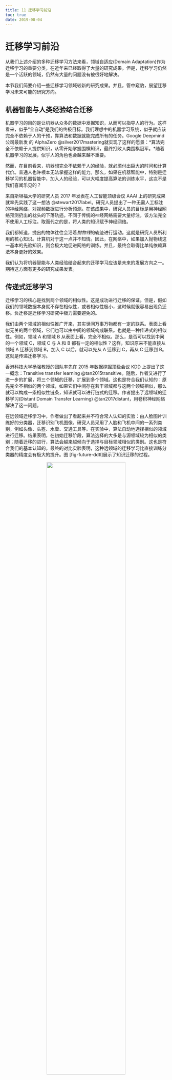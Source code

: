 ```yaml
---
title: 11 迁移学习前沿
toc: true
date: 2019-08-04
---
```

# 迁移学习前沿

从我们上述介绍的多种迁移学习方法来看，领域自适应(Domain Adaptation)作为迁移学习的重要分类，在近年来已经取得了大量的研究成果。但是，迁移学习仍然是一个活跃的领域，仍然有大量的问题没有被很好地解决。

本节我们简要介绍一些迁移学习领域较新的研究成果。并且，管中窥豹，展望迁移学习未来可能的研究方向。

## 机器智能与人类经验结合迁移

机器学习的目的是让机器从众多的数据中发掘知识，从而可以指导人的行为。这样看来，似乎“全自动”是我们的终极目标。我们理想中的机器学习系统，似乎就应该完全不依赖于人的干预，靠算法和数据就能完成所有的任务。Google Deepmind公司最新发 的 AlphaZero @silver2017mastering就实现了这样的愿景：*算法完全不依赖于人提供知识，从零开始掌握围棋知识，最终打败人类围棋冠军。*随着机器学习的发展，似乎人的角色也会越来越不重要。

然而，在目前看来，机器想完全不依赖于人的经验，就必须付出巨大的时间和计算代价。普通人也许根本无法掌握这样的能力。那么，如果在机器智能中，特别是迁移学习的机器智能中，加入人的经验，可以大幅度提高算法的训练水平，这岂不是我们喜闻乐见的？

来自斯坦福大学的研究人员 2017 年发表在人工智能顶级会议 AAAI 上的研究成果就率先实践了这一想法 @stewart2017label。研究人员提出了一种无需人工标注的神经网络，对视频数据进行分析预测。在该成果中，研究人员的目标是用神经网络预测扔出的枕头的下落轨迹。不同于传统的神经网络需要大量标注，该方法完全不使用人工标注。取而代之的是，将人类的知识赋予神经网络。

我们都知道，抛出的物体往往会沿着*抛物线*的轨迹进行运动。这就是研究人员所利用的核心知识。计算机对于这一点并不知情。因此，在网络中，如果加入抛物线这一基本的先验知识，则会极大地促进网络的训练。并且，最终会取得比单纯依赖算法本身更好的效果。

我们认为将机器智能与人类经验结合起来的迁移学习应该是未来的发展方向之一。期待这方面有更多的研究成果发表。

## 传递式迁移学习

迁移学习的核心是找到两个领域的相似性。这是成功进行迁移的保证。但是，假如我们的领域数据本身就不存在相似性，或者相似性极小，这时候就很容易出现负迁移。负迁移是迁移学习研究中极力需要避免的。

我们由两个领域的相似性推广开来，其实世间万事万物都有一定的联系。表面上看似无关的两个领域，它们也可以由中间的领域构成联系。也就是一种传递式的相似性。例如，领域 A 和领域 B 从表面上看，完全不相似。那么，是否可以找到中间的一个领域 C，领域 C 与 A 和 B 都有一定的相似性？这样，知识原来不能直接从领域 A 迁移到领域 B，加入 C 以后，就可以先从 A 迁移到 C，再从 C 迁移到 B。这就是传递迁移学习。

香港科技大学杨强教授的团队率先在 2015 年数据挖掘顶级会议 KDD 上提出了这一概念：Transitive transfer learning @tan2015transitive。随后，作者又进行了进一步的扩展，将三个领域的迁移，扩展到多个领域。这也是符合我们认知的：原先完全不相似的两个领域，如果它们中间存在若干领域都与这两个领域相似，那么就可以构成一条相似性链条，知识就可以进行链式的迁移。作者提出了远领域的迁移学习(Distant Domain Transfer Learning) @tan2017distant，用卷积神经网络解决了这一问题。

在远领域迁移学习中，作者做出了看起来并不符合常人认知的实验：由人脸图片训练好的分类器，迁移识别飞机图像。研究人员采用了人脸和飞机中间的一系列类别，例如头像、头盔、水壶、交通工具等。在实验中，算法自动地选择相似的领域进行迁移。结果表明，在初始迁移阶段，算法选择的大多是与源领域较为相似的类别；随着迁移的进行，算法会越来越倾向于选择与目标领域相似的类别。这也是符合我们的基本认知的。最终的对比实验表明，这种远领域的迁移学习比直接训练分类器的精度会有极大的提升。图 [fig-future-ddtl]展示了知识迁移的过程。


<p align="center">
    <img width="70%" height="70%" src="http://images.iterate.site/blog/image/20190804/IWg7Qpa7hCOX.png?imageslim">
</p>

> 远领域迁移学习示意图

传递迁移学习目前的研究成果还十分稀少。我们期待这一领域会有更多好的成果出现。

## 终身迁移学习

我们在进行迁移学习时，往往不知道应该选择怎么样的算法。通常都通过人为地不断尝试来确定要用的方法。这个过程无疑是浪费时间，而且充满了不确定性。已有的迁移学习方法，基本都是这样。我们在拿到一个新问题时，如何选择迁移学习算法达到最好的效果？从人的学习过程中来说，人总是可以从以前的经验中学习知识。那么，既然我们已经实验了很多次迁移学习算法，我们能不能让机器也可以从我们这些实验中选择知识？这是符合我们人类认知的：不可能每遇到一个新问题，我们就从头开始做吧？

同样是来自香港科技大学杨强教授团队就开始了这一方面的研究工作。他们提出一种学习迁移(L2T,Learning to Transfer)的框架 @wei2017learning，解决*何时迁移、要迁移什么、怎么迁移*的问题。方法分为两个部分：从已有的迁移学习方法和结果中学习迁移的经验，然后再把这些学习到的经验应用到新来的数据。

首先要明确学习目标。跟以前的迁移学习方法都有所不同，以往的方法都是要学习最好的迁移函数，而这个问题的目标是要使得方法尽可能地具有泛化能力。因此，它的学习目标是：**以往的经验**！对的，就是经验。这也是符合我们人类认知的。我们一般都是知道的越多，这个人越厉害(当然，《权利的游戏》里的 Jon Snow除外，因为他什么也不知道)。因此，这个方法的目标就是要尽可能多地从以往的迁移知识中学习经验，使之对于后来的问题具有最好的泛化能力。

那么*什么是迁移的经验*？这个在文中叫做 transfer learning experience。作者这样定义：$Ee=(S_e,T_e,a_e,l_e)$。其中，$S_e,T_e$ 分别是源域和目标域，这个我们都知道。$a_e$ 表示一个迁移学习算法，这个算法有个下标叫 $e$，表示它是第 $e$ 种算法。与之对应，选择了这种算法，它对不迁移情况下的表现有个提升效果，这个效果就叫做 $le$。

总结一下，什么叫迁移学习的经验？就是说，在一对迁移任务中，我选择了哪种算法后，这种算法对于我任务效果有多少提升。这个东西，就叫做迁移！这和我们人类学习也是具有相似性的：人们常说，失败是成功之母，爱因斯坦说，我实验了 2000 多种材料做灯泡都是失败的，但是我最起码知道了这 2000 多种材料不适合做灯泡！这就是人类的经验！我们人类就是从跌倒中爬起，从失败中总结教训，然后不断进步。学习算法也可以！

后面的过程就是，综合性地学习这个迁移过程，使得算法根据以往的经验，得到一个特征变换矩阵 $\mathbf{W}$。学习到了这个变换矩阵以后，下一步的工作就是要把学习到的东西应用于新来的数据。如何针对新来的数据进行迁移？我们本能地要利用刚刚学习到的这个 $\mathbf{W}$。但是不要忘了，这个变换矩阵只是对旧的那些经验学习到的，对新的数据可能效果不好，不能直接用。怎么办？我们要更新它！

这里要注意的是，针对新来的数据，我们的这个变换矩阵应该是有所改变的：这也对，数据变了，当然变换矩阵就要变。那么，如何更新？作者在这里提出的方法是，新的矩阵应该是能在新的数据上表现效果最好的那个。这时，我们的问题就完成了。

下图简要表示了该算法的学习过程。


<p align="center">
    <img width="70%" height="70%" src="http://images.iterate.site/blog/image/20190804/3vJNT3O2hc8r.png?imageslim">
</p>

> 终身迁移学习示意图

这有点类似增量学习的工作：模型针对新数据不断更新优化。这部分的研究才刚刚开始。

## 在线迁移学习

我们都知道迁移学习可以用来解决训练数据缺失的问题，很多迁移学习方法都获得了长足的进步。给定一个要学习的目标域数据，我们可以用已知标签的源域数据来给这个目标域数据构造一个分类器。但是这些方法都存在很大的一个问题：它们都是采用离线方式(offline)进行的。什么是离线方式？就是说，一开始，源域和目标域数据都是给出来的，我们直接做完迁移，这个过程就结束了。We are done。

但是真实的应用往往不是这样的：数据往往是一点一点源源不断送来的。也就是说，我们一开始的时候，也许只有源域数据，目标域数据要一点一点才能过来。这就是所谓的“在线迁移学习”。这个概念脱胎于“在线学习”的模式，在线学习是机器学习中一个重要的研究概念。

就目前来说，在线迁移学习方面的工作较少。第一篇在线迁移学习的工作由新加坡管理大学的 Steven Hoi发表在 2010 年的机器学习顶级会议 ICML 上。作者提出了 OTL 框架 @zhao2010otl，可以对同构和异构数据很好地进行迁移学习。

近年来，研究者发表了一些在线迁移学习相关的文章。其中包括在多个源域和目标域上的 OTL @wu2017online [@yan2017online]，在线特征选择迁移变换 @wang2014online [@zhang2017online]，在线样本集成迁移 @gao2012online [@patilknowledge]等。

特别地，@jaini2016online提出了用贝叶斯的方法学习在线的 HMM 迁移学习模型，并应用于行为识别、睡眠监测，以及未来流量分析。这是一篇有代表性的应用工作。

总结来看，目前在在线迁移学习方面的研究工作总体较少，发展空间巨大。在可以预见的未来，我们期待更多的研究者可以从事这一领域的研究。将深度网络、对抗学习结合入在线迁移学习，使得这一领域的发展越来越好。

## 迁移强化学习

Google公司的 AlphaGo 系列在围棋方面的成就让*强化学习*这一术语变得炙手可热。用深度神经网络来进行强化学习也理所当然地成为了研究热点之一。不同于传统的机器学习需要大量的标签才可以训练学习模型，强化学习采用的是*边获得样例边学习*的方式。特定的反馈函数决定了算法的最优决策。

深度强化学习同时也面临着重大的挑战：没有足够的训练数据。在这个方面，迁移学习却可以利用其他数据上训练好的模型帮助训练。尽管迁移学习已经被应用于强化学习 @taylor2009transfer，但是它的发展空间仍然还很大。强化学习在自动驾驶、机器人、路径规划等领域正发挥着越来越重要的作用。我们期待在未来有更多的研究成果可以问世。

## 迁移学习的可解释性

深度学习取得众多突破性成果的同时，其面临的可解释性不强却始终是一个挑战。现有的深度学习方法还停留在“黑盒子”阶段，无法产生足够有说服力的解释。同样的，迁移学习也有这个问题。即使世间万物都有联系，它们更深层次的关系也尚未得到探索。领域之间的相似性也正如同海森堡“测不准原理”一般无法给出有效的结论。为什么领域 A 和领域 B 更相似，而和领域 C 较不相似？目前也只是停留在经验阶段，缺乏有效的理论证明。

另外，迁移学习算法也存在着可解释性弱的问题。现有的算法均只是完成了一个迁移学习任务。但是在学习过程中，知识是如何进行迁移的，这一点还有待进一步的实验和理论验证。最近，澳大利亚悉尼大学的研究者们发表在国际人工智能联合会 IJCAI
2017上的研究成果有助于理解特征是如何迁移的 @liu2017understanding。

用深度网络来做迁移学习，其可解释性同样有待探索。最近，Google Brain的研究者们提出了神经网络的“核磁共振”现象 [^1]，对神经网络的可解释性进行了有趣的探索。







# 相关

- [迁移学习简明手册](http://jd92.wang/assets/files/transfer_learning_tutorial_wjd.pdf)


[^1]: <https://github.com/tensorflow/lucid>
